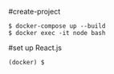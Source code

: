 #create-project

```
$ docker-compose up --build
$ docker exec -it node bash
```

#set up React.js
```
(docker) $ 
```

